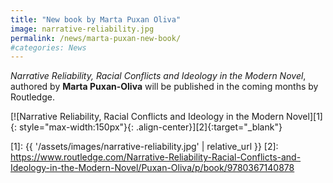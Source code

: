 ```yaml
---
title: "New book by Marta Puxan Oliva"
image: narrative-reliability.jpg
permalink: /news/marta-puxan-new-book/
#categories: News
---
```


*Narrative Reliability, Racial Conflicts and Ideology in the Modern Novel*, authored by **Marta Puxan-Oliva** will be published in the coming months by Routledge.

[![Narrative Reliability, Racial Conflicts and Ideology in the Modern Novel][1]{: style="max-width:150px"}{: .align-center}][2]{:target="_blank"}

[1]: {{ '/assets/images/narrative-reliability.jpg' | relative_url }}
[2]: https://www.routledge.com/Narrative-Reliability-Racial-Conflicts-and-Ideology-in-the-Modern-Novel/Puxan-Oliva/p/book/9780367140878
